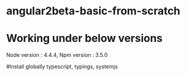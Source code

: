 # angular2beta-basic-from-scratch
# Working under below versions 
Node version : 4.4.4,
Npm version : 3.5.0

#Install globally typescript, typings, systemjs 
